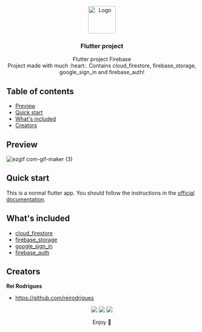 <p align="center">
  <a href="https://flutter.io/">
    <img src="https://user-images.githubusercontent.com/51419598/152648731-567997ec-ac1c-4a9c-a816-a1fb1882abbe.png" alt="Logo" width=72 height=72>
  </a>

  <h3 align="center">Flutter project</h3>

  <p align="center">
   Flutter project Firebase
    <br>
    Project made with much :heart:. Contains cloud_firestore, firebase_storage, google_sign_in and firebase_auth!
    <br>
  </p>
</p>

## Table of contents

- [Preview](#Preview)
- [Quick start](#quick-start)
- [What's included](#whats-included)
- [Creators](#creators)

## Preview

![ezgif com-gif-maker (3)](https://user-images.githubusercontent.com/103211492/196446071-91ace073-6d64-43f0-bd01-7a79e67b891c.gif)


## Quick start

This is a normal flutter app. You should follow the instructions in the [official documentation](https://flutter.io/docs/get-started/install).

## What's included

- [cloud_firestore](https://pub.dev/packages/cloud_firestore)
- [firebase_storage](https://pub.dev/packages/firebase_storage)
- [google_sign_in](https://pub.dev/packages/google_sign_in)
- [firebase_auth](https://pub.dev/packages/firebase_auth)


## Creators

**Rei Rodrigues**

- <https://github.com/reirodrigues>

<div align="center"> 
  <a href="https://instagram.com/reyrodrigues" target="_blank"><img src="https://img.shields.io/badge/-Instagram-%23E4405F?style=for-the-badge&logo=instagram&logoColor=white" target="_blank"></a>
  <a href = "mailto:reinaldorodrigues13@yahoo.com"><img src="https://img.shields.io/badge/-Gmail-%23333?style=for-the-badge&logo=gmail&logoColor=white" target="_blank"></a>
  <a href="https://www.linkedin.com/in/reinaldo-rodrigues-99695a192" target="_blank"><img src="https://img.shields.io/badge/-LinkedIn-%230077B5?style=for-the-badge&logo=linkedin&logoColor=white" target="_blank"></a> 
  
Enjoy :metal:
  
  
</div>

